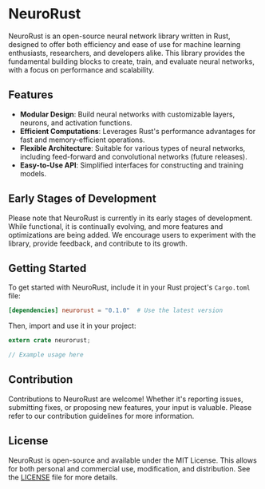 # NeuroRust

NeuroRust is an open-source neural network library written in Rust, designed to
offer both efficiency and ease of use for machine learning enthusiasts,
researchers, and developers alike. This library provides the fundamental
building blocks to create, train, and evaluate neural networks, with a focus on
performance and scalability.

## Features

- **Modular Design**: Build neural networks with customizable layers, neurons,
  and activation functions.
- **Efficient Computations**: Leverages Rust's performance advantages for fast
  and memory-efficient operations.
- **Flexible Architecture**: Suitable for various types of neural networks,
  including feed-forward and convolutional networks (future releases).
- **Easy-to-Use API**: Simplified interfaces for constructing and training
  models.

## Early Stages of Development

Please note that NeuroRust is currently in its early stages of development.
While functional, it is continually evolving, and more features and
optimizations are being added. We encourage users to experiment with the
library, provide feedback, and contribute to its growth.

## Getting Started

To get started with NeuroRust, include it in your Rust project's `Cargo.toml`
file:

```toml
[dependencies] neurorust = "0.1.0"  # Use the latest version
```

Then, import and use it in your project:

```rust
extern crate neurorust;

// Example usage here
```

## Contribution

Contributions to NeuroRust are welcome! Whether it's reporting issues,
submitting fixes, or proposing new features, your input is valuable. Please
refer to our contribution guidelines for more information.

## License

NeuroRust is open-source and available under the MIT License. This allows for
both personal and commercial use, modification, and distribution. See the
[LICENSE](LICENSE) file for more details.
